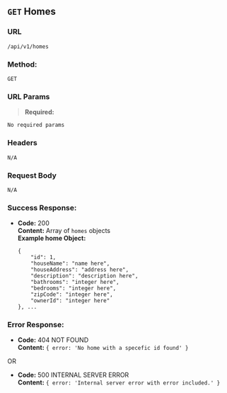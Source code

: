 ## `GET` Homes

### **URL**

`/api/v1/homes`

### **Method:**

`GET`

### **URL Params**

> **Required:**

`No required params`

### **Headers**

`N/A`

### **Request Body**

`N/A`

### **Success Response:**
  * **Code:** 200 <br />
    **Content:** Array of `homes` objects<br />
    **Example home Object:**
    ```
    {
        "id": 1,
        "houseName": "name here",
        "houseAddress": "address here",
        "description": "description here",
        "bathrooms": "integer here",
        "bedrooms": "integer here",
        "zipCode": "integer here",
        "ownerId": "integer here"
    }, ...
    ```

### **Error Response:**
  * **Code:** 404 NOT FOUND <br />
    **Content:** `{ error: 'No home with a specefic id found' }`

  OR

  * **Code:** 500 INTERNAL SERVER ERROR <br />
    **Content:** `{ error: 'Internal server error with error included.' }` <br />
